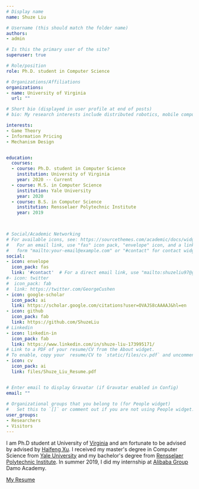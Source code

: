 ```yaml
---
# Display name
name: Shuze Liu

# Username (this should match the folder name)
authors:
- admin

# Is this the primary user of the site?
superuser: true

# Role/position
role: Ph.D. student in Computer Science

# Organizations/Affiliations
organizations:
- name: University of Virginia
  url: ""

# Short bio (displayed in user profile at end of posts)
# bio: My research interests include distributed robotics, mobile computing and programmable matter.

interests:
- Game Theory
- Information Pricing
- Mechanism Design


education:
  courses:
  - course: Ph.D. student in Computer Science
    institution: University of Virginia
    year: 2020 -- Current
  - course: M.S. in Computer Science
    institution: Yale University
    year: 2020
  - course: B.S. in Computer Science
    institution: Rensselaer Polytechnic Institute
    year: 2019
    


# Social/Academic Networking
# For available icons, see: https://sourcethemes.com/academic/docs/widgets/#icons
#   For an email link, use "fas" icon pack, "envelope" icon, and a link in the
#   form "mailto:your-email@example.com" or "#contact" for contact widget.
social:
- icon: envelope
  icon_pack: fas
  link: '#contact'  # For a direct email link, use "mailto:shuzeliu97@gmail.com".
#- icon: twitter
#  icon_pack: fab
#  link: https://twitter.com/GeorgeCushen
- icon: google-scholar
  icon_pack: ai
  link: https://scholar.google.com/citations?user=OVAJS8cAAAAJ&hl=en
- icon: github
  icon_pack: fab
  link: https://github.com/ShuzeLiu
# Linkedin
- icon: linkedin-in
  icon_pack: fab
  link: https://www.linkedin.com/in/shuze-liu-173995171/
# Link to a PDF of your resume/CV from the About widget.
# To enable, copy your  resume/CV to `static/files/cv.pdf` and uncomment the lines below.  
- icon: cv
  icon_pack: ai
  link: files/Shuze_Liu_Resume.pdf


# Enter email to display Gravatar (if Gravatar enabled in Config)
email: ""
  
# Organizational groups that you belong to (for People widget)
#   Set this to `[]` or comment out if you are not using People widget.  
user_groups:
- Researchers
- Visitors
---
```

I am Ph.D student at University of [Virginia](https://www.virginia.edu/) and am fortunate to be advised by advised by [Haifeng Xu](http://www.haifeng-xu.com/). I received my master's degree in Computer Science from [Yale University](https://www.yale.edu/) and my bachelor's degree from [Rensselaer Polytechnic Institute](https://www.rpi.edu/). In summer 2019, I did my internship at [Alibaba Group](https://damo.alibaba.com/) Damo Academy.


[My Resume](files/Shuze_Liu_Resume.pdf)
